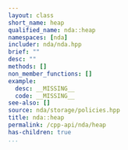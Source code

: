 ```yaml
---
layout: class
short_name: heap
qualified_name: nda::heap
namespaces: [nda]
includer: nda/nda.hpp
brief: ""
desc: ""
methods: []
non_member_functions: []
example:
  desc: __MISSING__
  code: __MISSING__
see-also: []
source: nda/storage/policies.hpp
title: nda::heap
permalink: /cpp-api/nda/heap
has-children: true
...
```


